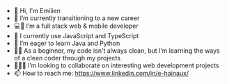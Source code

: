 - 👋 Hi, I'm Emilien
- 🔄 I’m currently transitioning to a new career
- 💻📱 I’m a full stack web & mobile developer
- 🔧 I currently use JavaScript and TypeScript
- 🌱 I’m eager to learn Java and Python
- 👶🏼 As a beginner, my code isn't always clean, but I’m learning the ways of a clean coder through my projects
- 🧑🏽‍💻 I’m looking to collaborate on interesting web development projects
- 📫 How to reach me: https://www.linkedin.com/in/e-hainaux/

<!---
e-hainaux/e-hainaux is a ✨ special ✨ repository because its `README.md` (this file) appears on your GitHub profile.
You can click the Preview link to take a look at your changes.
--->
